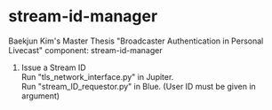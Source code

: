 # stream-id-manager
Baekjun Kim's Master Thesis "Broadcaster Authentication in Personal Livecast" component: stream-id-manager

1) Issue a Stream ID <br>
Run "tls_network_interface.py" in Jupiter. <br>
Run "stream_ID_requestor.py" in Blue. (User ID must be given in argument) <br>

